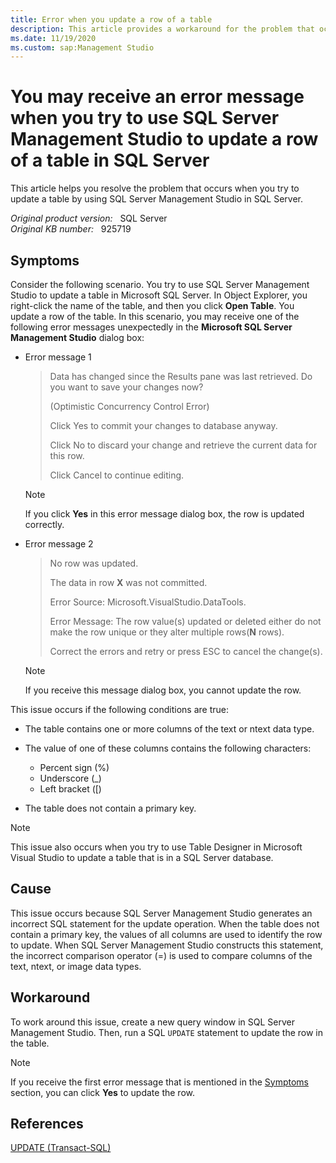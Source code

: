 ```yaml
---
title: Error when you update a row of a table
description: This article provides a workaround for the problem that occurs when you try to update a table by using SQL Server Management Studio in SQL Server.
ms.date: 11/19/2020
ms.custom: sap:Management Studio
---
```

# You may receive an error message when you try to use SQL Server Management Studio to update a row of a table in SQL Server

This article helps you resolve the problem that occurs when you try to update a table by using SQL Server Management Studio in SQL Server.

_Original product version:_ &nbsp; SQL Server  
_Original KB number:_ &nbsp; 925719

## Symptoms

Consider the following scenario. You try to use SQL Server Management Studio to update a table in Microsoft SQL Server. In Object Explorer, you right-click the name of the table, and then you click **Open Table**. You update a row of the table. In this scenario, you may receive one of the following error messages unexpectedly in the **Microsoft SQL Server Management Studio** dialog box:

- Error message 1

    > Data has changed since the Results pane was last retrieved. Do you want to save your changes now?
    >
    > (Optimistic Concurrency Control Error)
    >
    > Click Yes to commit your changes to database anyway.
    >
    > Click No to discard your change and retrieve the current data for this row.
    >
    > Click Cancel to continue editing.

    > [!NOTE]
    > If you click **Yes** in this error message dialog box, the row is updated correctly.

- Error message 2

    > No row was updated.
    >
    > The data in row **X** was not committed.
    >
    > Error Source: Microsoft.VisualStudio.DataTools.
    >
    > Error Message: The row value(s) updated or deleted either do not make the row unique or they alter multiple rows(**N** rows).
    >
    > Correct the errors and retry or press ESC to cancel the change(s).

    > [!NOTE]
    > If you receive this message dialog box, you cannot update the row.

This issue occurs if the following conditions are true:

- The table contains one or more columns of the text or ntext data type.
- The value of one of these columns contains the following characters:

  - Percent sign (%)
  - Underscore (_)
  - Left bracket ([)

- The table does not contain a primary key.

> [!NOTE]
> This issue also occurs when you try to use Table Designer in Microsoft Visual Studio to update a table that is in a SQL Server database.

## Cause

This issue occurs because SQL Server Management Studio generates an incorrect SQL statement for the update operation. When the table does not contain a primary key, the values of all columns are used to identify the row to update. When SQL Server Management Studio constructs this statement, the incorrect comparison operator (=) is used to compare columns of the text, ntext, or image data types.

## Workaround

To work around this issue, create a new query window in SQL Server Management Studio. Then, run a SQL `UPDATE` statement to update the row in the table.

> [!NOTE]
> If you receive the first error message that is mentioned in the [Symptoms](#symptoms) section, you can click **Yes** to update the row.

## References

[UPDATE (Transact-SQL)](/sql/t-sql/queries/update-transact-sql)
